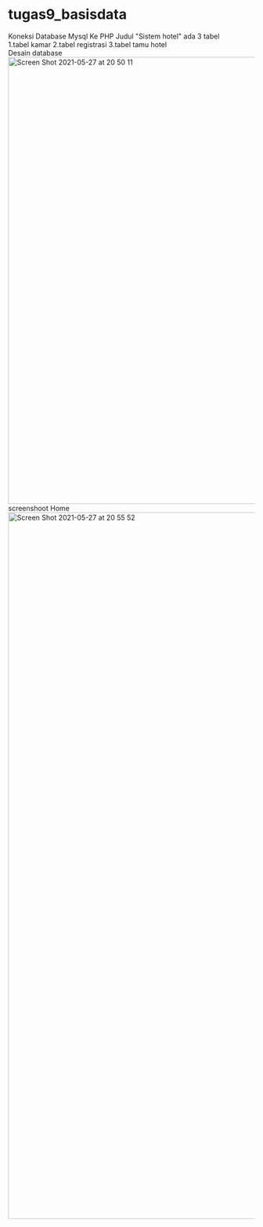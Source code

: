 # tugas9_basisdata
Koneksi Database Mysql Ke PHP Judul "Sistem hotel"
ada 3 tabel
<br>
1.tabel kamar
2.tabel registrasi
3.tabel tamu hotel
<br>
Desain database
<img width="911" alt="Screen Shot 2021-05-27 at 20 50 11" src="https://user-images.githubusercontent.com/77155869/119838397-93db7a00-bf2d-11eb-8027-5ad46806dee0.png">
<br>
screenshoot Home
<img width="1440" alt="Screen Shot 2021-05-27 at 20 55 52" src="https://user-images.githubusercontent.com/77155869/119838986-05b3c380-bf2e-11eb-947e-1d57dd2be6fe.png">
